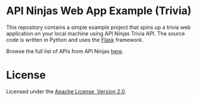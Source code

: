 # API Ninjas Web App Example (Trivia)

This repository contains a simple example project that spins up a trivia web application on your local machine using API Ninjas Trivia API. The source code is written in Python and uses the [Flask](https://flask.palletsprojects.com) framework.

Browse the full list of APIs from API Ninjas [here](https://api-ninjas.com/api).

# License

Licensed under the [Apache License, Version 2.0](http://www.apache.org/licenses/LICENSE-2.0).

